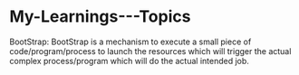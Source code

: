 # My-Learnings---Topics

BootStrap:
BootStrap is a mechanism to execute a small piece of code/program/process to launch the resources which will trigger the actual complex process/program which will do the actual intended job.
